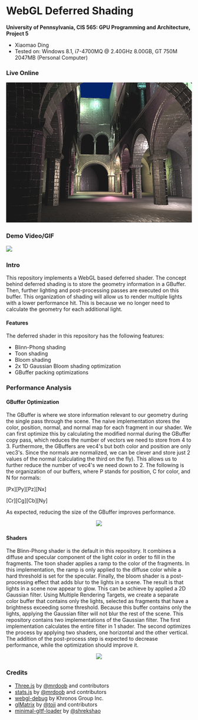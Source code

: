 WebGL Deferred Shading
======================

**University of Pennsylvania, CIS 565: GPU Programming and Architecture, Project 5**

* Xiaomao Ding
* Tested on: Windows 8.1, i7-4700MQ @ 2.40GHz 8.00GB, GT 750M 2047MB (Personal Computer)

### Live Online

[![](img/thumb.png)](http://TODO.github.io/Project5B-WebGL-Deferred-Shading)

### Demo Video/GIF

[![](img/video.png)](TODO)

### Intro

This repository implements a WebGL based deferred shader. The concept behind deferred shading is to store the geometry information in a GBuffer. Then, further lighting and post-processing passes are executed on this buffer. This organization of shading will allow us to render multiple lights with a lower performance hit. This is because we no longer need to calculate the geometry for each additional light.  

#### Features
The deferred shader in this repository has the following features:
* Blinn-Phong shading
* Toon shading
* Bloom shading
* 2x 1D Gaussian Bloom shading optimization
* GBuffer packing optimizations

### Performance Analysis
#### GBuffer Optimization
The GBuffer is where we store information relevant to our geometry during the single pass through the scene. The naive implementation stores the color, position, normal, and normal map for each fragment in our shader. We can first optimize this by calculating the modified normal during the GBuffer copy pass, which reduces the number of vectors we need to store from 4 to 3.  Furthermore, the GBuffers are vec4's but both color and position are only vec3's. Since the normals are normalized, we can be clever and store just 2 values of the normal (calculating the third on the fly).  This allows us to further reduce the number of vec4's we need down to 2. The following is the organization of our buffers, where P stands for position, C for color, and N for normals:

[Px][Py][Pz][Nx]

[Cr][Cg][Cb][Ny]

As expected, reducing the size of the GBuffer improves performance. 

<p align="center">
  <img src="https://github.com/xnieamo/Project5-WebGL-Deferred-Shading-with-glTF/blob/master/img/GBufferOpt.png?raw=true">
</p>

#### Shaders
The Blinn-Phong shader is the default in this repository. It combines a diffuse and specular component of the light color in order to fill in the fragments. The toon shader applies a ramp to the color of the fragments. In this implementation, the ramp is only applied to the diffuse color while a hard threshold is set for the specular. Finally, the bloom shader is a post-processing effect that adds blur to the lights in a scene. The result is that lights in a scene now appear to glow.  This can be achieve by applied a 2D Gaussian filter. Using Multiple Rendering Targets, we create a separate color buffer that contains only the lights, selected as fragments that have a brightness exceeding some threshold. Because this buffer contains only the lights, applying the Gaussian filter will not blur the rest of the scene. This repository contains two implementations of the Gaussian filter. The first implementation calculates the entire filter in 1 shader. The second optimizes the process by applying two shaders, one horizontal and the other vertical. The addition of the post-process step is expected to decrease performance, while the optimization should improve it.


<p align="center">
  <img src="https://github.com/xnieamo/Project5-WebGL-Deferred-Shading-with-glTF/blob/master/img/Shaders.png?raw=true">
</p>



### Credits

* [Three.js](https://github.com/mrdoob/three.js) by [@mrdoob](https://github.com/mrdoob) and contributors
* [stats.js](https://github.com/mrdoob/stats.js) by [@mrdoob](https://github.com/mrdoob) and contributors
* [webgl-debug](https://github.com/KhronosGroup/WebGLDeveloperTools) by Khronos Group Inc.
* [glMatrix](https://github.com/toji/gl-matrix) by [@toji](https://github.com/toji) and contributors
* [minimal-gltf-loader](https://github.com/shrekshao/minimal-gltf-loader) by [@shrekshao](https://github.com/shrekshao)
